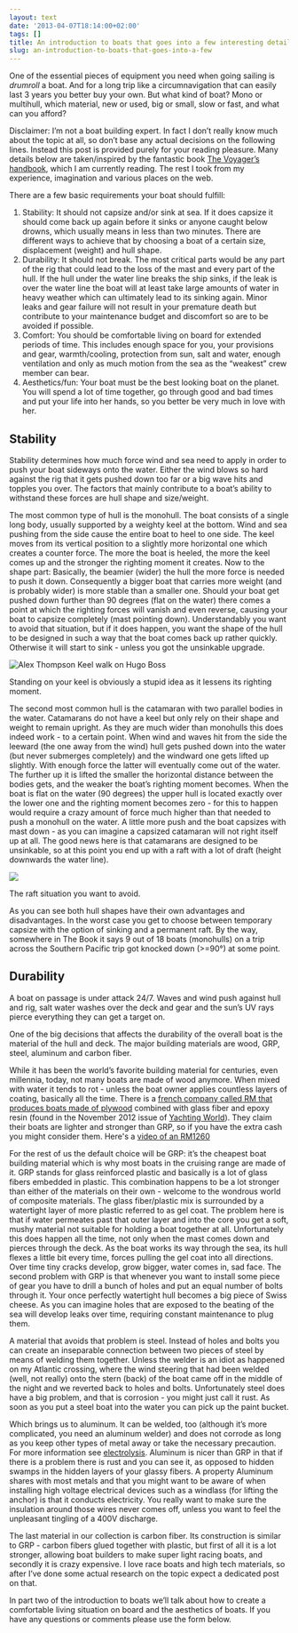 ```yaml
---
layout: text
date: '2013-04-07T18:14:00+02:00'
tags: []
title: An introduction to boats that goes into a few interesting details
slug: an-introduction-to-boats-that-goes-into-a-few
---
```

<p>One of the essential pieces of equipment you need when going sailing is <em>drumroll</em> a boat. And for a long trip like a circumnavigation that can easily last 3 years you better buy your own. But what kind of boat? Mono or multihull, which material, new or used, big or small, slow or fast, and what can you afford?</p>

<p>Disclaimer: I’m not a boat building expert. In fact I don’t really know much about the topic at all, so don’t base any actual decisions on the following lines. Instead this post is provided purely for your reading pleasure. Many details below are taken/inspired by the fantastic book <a href="http://www.bethandevans.com/voyager's_handbook.htm">The Voyager’s handbook</a>, which I am currently reading. The rest I took from my experience, imagination and various places on the web.</p>

<p>There are a few basic requirements your boat should fulfill:</p>

<ol><li>Stability: It should not capsize and/or sink at sea. If it does capsize it should come back up again before it sinks or anyone caught below drowns, which usually means in less than two minutes. There are different ways to achieve that by choosing a boat of a certain size, displacement (weight) and hull shape.</li>
<li>Durability: It should not break. The most critical parts would be any part of the rig that could lead to the loss of the mast and every part of the hull. If the hull under the water line breaks the ship sinks, if the leak is over the water line the boat will at least take large amounts of water in heavy weather which can ultimately lead to its sinking again. Minor leaks and gear failure will not result in your premature death but contribute to your maintenance budget and discomfort so are to be avoided if possible.</li>
<li>Comfort: You should be comfortable living on board for extended periods of time. This includes enough space for you, your provisions and gear, warmth/cooling, protection from sun, salt and water, enough ventilation and only as much motion from the sea as the “weakest” crew member can bear.</li>
<li>Aesthetics/fun: Your boat must be the best looking boat on the planet. You will spend a lot of time together, go through good and bad times and put your life into her hands, so you better be very much in love with her.</li>

</ol><h2>Stability</h2>

<p>Stability determines how much force wind and sea need to apply in order to push your boat sideways onto the water. Either the wind blows so hard against the rig that it gets pushed down too far or a big wave hits and topples you over. The factors that mainly contribute to a boat’s ability to withstand these forces are hull shape and size/weight.</p>

<p>The most common type of hull is the monohull. The boat consists of a single long body, usually supported by a weighty keel at the bottom. Wind and sea pushing from the side cause the entire boat to heel to one side. The keel moves from its vertical position to a slightly more horizontal one which creates a counter force. The more the boat is heeled, the more the keel comes up and the stronger the righting moment it creates. Now to the shape part: Basically, the beamier (wider) the hull the more force is needed to push it down. Consequently a bigger boat that carries more weight (and is probably wider) is more stable than a smaller one.
Should your boat get pushed down further than 90 degrees (flat on the water) there comes a point at which the righting forces will vanish and even reverse, causing your boat to capsize completely (mast pointing down). Understandably you want to avoid that situation, but if it does happen, you want the shape of the hull to be designed in such a way that the boat comes back up rather quickly. Otherwise it will start to sink - unless you got the unsinkable upgrade.</p>

![Alex Thompson Keel walk on Hugo Boss](http://media.tumblr.com/44973a536d9c485907464879d675bc0a/tumblr_inline_mkwcshguPj1qcydz0.jpg)
<p class="caption">Standing on your keel is obviously a stupid idea as it lessens its righting moment.</p>

<p>The second most common hull is the catamaran with two parallel bodies in the water. Catamarans do not have a keel but only rely on their shape and weight to remain upright. As they are much wider than monohulls this does indeed work - to a certain point. When wind and waves hit from the side the leeward (the one away from the wind) hull gets pushed down into the water (but never submerges completely) and the windward one gets lifted up slightly. With enough force the latter will eventually come out of the water. The further up it is lifted the smaller the horizontal distance between the bodies gets, and the weaker the boat’s righting moment becomes. When the boat is flat on the water (90 degrees) the upper hull is located exactly over the lower one and the righting moment becomes zero - for this to happen would require a crazy amount of force much higher than that needed to push a monohull on the water. A little more push and the boat capsizes with mast down - as you can imagine a capsized catamaran will not right itself up at all. The good news here is that catamarans are designed to be unsinkable, so at this point you end up with a raft with a lot of draft (height downwards the water line).</p>

![](http://media.tumblr.com/53a11340257beedf7ecdbfdc0e177854/tumblr_inline_mkwi2fh5ih1qcydz0.jpg)
<p class="caption">The raft situation you want to avoid.</p>

<p>As you can see both hull shapes have their own advantages and disadvantages. In the worst case you get to choose between temporary capsize with the option of sinking and a permanent raft. By the way, somewhere in The Book it says 9 out of 18 boats (monohulls) on a trip across the Southern Pacific trip got knocked down (&gt;=90°) at some point.</p>

<h2>Durability</h2>

<p>A boat on passage is under attack 24/7. Waves and wind push against hull and rig, salt water washes over the deck and gear and the sun’s UV rays pierce everything they can get a target on.</p>

<p>One of the big decisions that affects the durability of the overall boat is the material of the hull and deck. The major building materials are wood, GRP, steel, aluminum and carbon fiber.</p>

<p>While it has been the world’s favorite building material for centuries, even millennia, today, not many boats are made of wood anymore. When mixed with water it tends to rot - unless the boat owner applies countless layers of coating, basically all the time. There is a <a href="http://www.rm-yachts.com">french company called RM that produces boats made of plywood</a> combined with glass fiber and epoxy resin (found in the November 2012 issue of <a href="http://yachting-world.com">Yachting World</a>). They claim their boats are lighter and stronger than GRP, so if you have the extra cash you might consider them. Here's a <a href="http://www.yachtingworld.com/video/boat-tests/532843/1/rm-1260-video">video of an RM1260</a></p>

<p>For the rest of us the default choice will be GRP: it’s the cheapest boat building material which is why most boats in the cruising range are made of it. GRP stands for glass reinforced plastic and basically is a lot of glass fibers embedded in plastic. This combination happens to be a lot stronger than either of the materials on their own - welcome to the wondrous world of composite materials. The glass fiber/plastic mix is surrounded by a watertight layer of more plastic referred to as gel coat. The problem here is that if water permeates past that outer layer and into the core you get a soft, mushy material not suitable for holding a boat together at all. Unfortunately this does happen all the time, not only when the mast comes down and pierces through the deck. As the boat works its way through the sea, its hull flexes a little bit every time, forces pulling the gel coat into all directions. Over time tiny cracks develop, grow bigger, water comes in, sad face.
The second problem with GRP is that whenever you want to install some piece of gear you have to drill a bunch of holes and put an equal number of bolts through it. Your once perfectly watertight hull becomes a big piece of Swiss cheese. As you can imagine holes that are exposed to the beating of the sea will develop leaks over time, requiring constant maintenance to plug them.</p>

<p>A material that avoids that problem is steel. Instead of holes and bolts you can create an inseparable connection between two pieces of steel by means of welding them together. Unless the welder is an idiot as happened on my Atlantic crossing, where the wind steering that had been welded (well, not really) onto the stern (back) of the boat came off in the middle of the night and we reverted back to holes and bolts.
Unfortunately steel does have a big problem, and that is corrosion - you might just call it rust. As soon as you put a steel boat into the water you can pick up the paint bucket.</p>

<p>Which brings us to aluminum. It can be welded, too (although it’s more complicated, you need an aluminum welder) and does not corrode as long as you keep other types of metal away or take the necessary precaution. For more information see <a href="http://en.wikipedia.org/wiki/Electrolysis">electrolysis</a>.
Aluminum is nicer than GRP in that if there is a problem there is rust and you can see it, as opposed to hidden swamps in the hidden layers of your glassy fibers.
A property Aluminum shares with most metals and that you might want to be aware of when installing high voltage electrical devices such as a windlass (for lifting the anchor) is that it conducts electricity. You really want to make sure the insulation around those wires never comes off, unless you want to feel the unpleasant tingling of a 400V discharge.</p>

<p>The last material in our collection is carbon fiber. Its construction is similar to GRP - carbon fibers glued together with plastic, but first of all it is a lot stronger, allowing boat builders to make super light racing boats, and secondly it is crazy expensive. I love race boats and high tech materials, so after I’ve done some actual research on the topic expect a dedicated post on that.</p>

<p>In part two of the introduction to boats we’ll talk about how to create a comfortable living situation on board and the aesthetics of boats. If you have any questions or comments please use the form below.</p>
